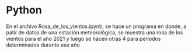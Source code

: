 # Python
En el archivo Rosa_de_los_vientos.ipynb, se hace un programa en donde, a patir de datos de una estación meteorológica, se muestra una rosa de los vientos para el año 2021 y luego se hacen otras 4 para periodos determinados durante ese año 
